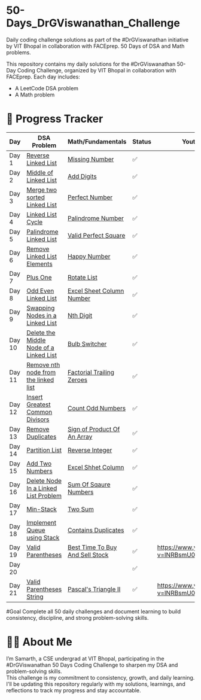 # 50-Days_DrGViswanathan_Challenge
Daily coding challenge solutions as part of the #DrGViswanathan initiative by VIT Bhopal in collaboration with FACEprep. 50 Days of DSA and Math problems.

This repository contains my daily solutions for the #DrGViswanathan 50-Day Coding Challenge, organized by VIT Bhopal in collaboration with FACEprep. Each day includes:
- A LeetCode DSA problem
- A Math problem

# 📅 Progress Tracker

| Day | DSA Problem | Math/Fundamentals | Status | Youtube Link(s) |
|-----|-------------|-------------------|--------|-----------------|
| Day 1 | [Reverse Linked List](https://leetcode.com/problems/reverse-linked-list/) | [Missing Number](https://leetcode.com/problems/missing-number/) | ✅ |
| Day 2 | [Middle of Linked List](https://leetcode.com/problems/middle-of-the-linked-list/) | [Add Digits](https://leetcode.com/problems/add-digits/) | ✅ |
| Day 3 | [Merge two sorted Linked List](https://leetcode.com/problems/merge-two-sorted-lists/) | [Perfect Number](https://leetcode.com/problems/perfect-number/) | ✅ |
| Day 4 | [Linked List Cycle](https://leetcode.com/problems/linked-list-cycle/description/) | [Palindrome Number](https://leetcode.com/problems/palindrome-number/description/) | ✅ |
| Day 5 | [Palindrome Linked List](https://leetcode.com/problems/palindrome-linked-list/description/) | [Valid Perfect Square](https://leetcode.com/problems/valid-perfect-square/description/) | ✅ |
| Day 6 | [Remove Linked List Elements](https://leetcode.com/problems/remove-linked-list-elements/description/) | [Happy Number](https://leetcode.com/problems/remove-linked-list-elements/description/) | ✅ |
| Day 7 | [Plus One](https://leetcode.com/problems/plus-one/description/) | [Rotate List](https://leetcode.com/problems/rotate-list/description/) | ✅ |
| Day 8 | [Odd Even Linked List](https://leetcode.com/problems/odd-even-linked-list/description/) | [Excel Sheet Column Number](https://leetcode.com/problems/excel-sheet-column-number/description/) | ✅ |
| Day 9 | [Swapping Nodes in a Linked List](https://leetcode.com/problems/swapping-nodes-in-a-linked-list/description/) | [Nth Digit](https://leetcode.com/problems/nth-digit/description/) | ✅ |
| Day 10 | [Delete the Middle Node of a Linked List](https://leetcode.com/problems/delete-the-middle-node-of-a-linked-list/description/) | [Bulb Switcher](https://leetcode.com/problems/bulb-switcher/description/) | ✅ |
| Day 11 | [Remove nth node from the linked list](https://leetcode.com/problems/remove-nth-node-from-end-of-list/description/) | [Factorial Trailing Zeroes](https://leetcode.com/problems/factorial-trailing-zeroes/description/) | ✅ |
| Day 12 | [Insert Greatest Common Divisors](https://leetcode.com/problems/insert-greatest-common-divisors-in-linked-list/description/) | [Count Odd Numbers](https://leetcode.com/problems/count-odd-numbers-in-an-interval-range/description/) | ✅ |
| Day 13 | [Remove Duplicates](https://leetcode.com/problems/remove-duplicates-from-sorted-list-ii/description/) | [ Sign of Product Of An Array](https://leetcode.com/problems/sign-of-the-product-of-an-array/description/ ) | ✅ |
| Day 14 | [Partition List](https://leetcode.com/problems/partition-list/description/) | [Reverse Integer](https://leetcode.com/problems/reverse-integer/description/) | ✅ |
| Day 15 | [Add Two Numbers](https://leetcode.com/problems/add-two-numbers/description/) | [Excel Shhet Column](https://leetcode.com/problems/excel-sheet-column-title/description/) | ✅ |
| Day 16 | [Delete Node In a Linked List Problem ](https://leetcode.com/problems/delete-node-in-a-linked-list/description/) | [Sum Of Sqaure Numbers](https://leetcode.com/problems/sum-of-square-numbers/description/) | ✅ |
| Day 17 | [ Min-Stack](https://leetcode.com/problems/min-stack/description/) | [Two Sum](https://leetcode.com/problems/two-sum/description/) | ✅ |
| Day 18 | [Implement Queue using Stack](https://leetcode.com/problems/implement-queue-using-stacks/description/) | [Contains Duplicates](https://leetcode.com/problems/contains-duplicate/description/) | ✅ |
| Day 19 | [Valid Parentheses](https://leetcode.com/problems/insert-greatest-common-divisors-in-linked-list/description/) | [Best Time To Buy And Sell Stock](https://leetcode.com/problems/count-odd-numbers-in-an-interval-range/description/) | ✅ | https://www.youtube.com/watch?v=INRBsmU07Uk |
| Day 20 | [ ]( ) | [ ]( ) | ✅ | |
| Day 21 | [Valid Parentheses String](https://leetcode.com/problems/valid-parenthesis-string/description/) | [Pascal's Triangle II](https://leetcode.com/problems/pascals-triangle-ii/description/) | ✅ | https://www.youtube.com/watch?v=INRBsmU07Uk |


#Goal
Complete all 50 daily challenges and document learning to build consistency, discipline, and strong problem-solving skills.


# 👨‍💻 About Me  
I’m Samarth, a CSE undergrad at VIT Bhopal, participating in the #DrGViswanathan 50 Days Coding Challenge to sharpen my DSA and problem-solving skills.  
This challenge is my commitment to consistency, growth, and daily learning.  
I'll be updating this repository regularly with my solutions, learnings, and reflections to track my progress and stay accountable.
